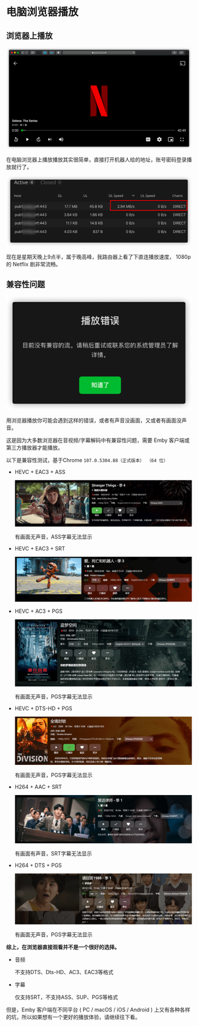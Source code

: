 # 电脑浏览器播放

## 浏览器上播放

![img.png](../assets/1.b98fa3db.png)

在电脑浏览器上播放播放其实很简单，直接打开机器人给的地址，账号密码登录播放就行了。

![img.png](../assets/2.9dfcd7c2.png)

现在是星期天晚上9点半，属于晚高峰，我路由器上看了下直连播放速度， 1080p 的 Netflix 剧非常流畅。

## 兼容性问题

![img.png](../assets/3.55d5c4f3.png)

用浏览器播放你可能会遇到这样的错误，或者有声音没画面，又或者有画面没声音。

这是因为大多数浏览器在音视频/字幕解码中有兼容性问题，需要 Emby 客户端或第三方播放器才能播放。

以下是兼容性测试，基于Chrome `107.0.5304.88（正式版本） （64 位）`

- HEVC + EAC3 + ASS

  ![img.png](../assets/4.21a3ae1a.png)

  有画面无声音，ASS字幕无法显示

- HEVC + EAC3 + SRT

  ![img.png](../assets/5.e405524b.png)

- HEVC + AC3 + PGS

  ![img.png](../assets/6.d63c6022.png)

  有画面无声音，PGS字幕无法显示

- HEVC + DTS-HD + PGS

  ![img.png](../assets/7.2b4e00ee.png)

  有画面无声音，PGS字幕无法显示

- H264 + AAC + SRT

  ![img.png](../assets/8.e0e061bc.png)

  有画面有声音，SRT字幕无法显示

- H264 + DTS + PGS

  ![img.png](../assets/9.49b7dcfe.png)

  有画面无声音，PGS字幕无法显示

**综上，在浏览器直接观看并不是一个很好的选择。**

- 音频

  不支持DTS、Dts-HD、AC3、EAC3等格式

- 字幕

  仅支持SRT，不支持ASS、SUP、PGS等格式

但是，Emby 客户端在不同平台 ( PC / macOS / iOS / Android ) 上又有各种各样的坑，所以如果想有一个更好的播放体验，请继续往下看。